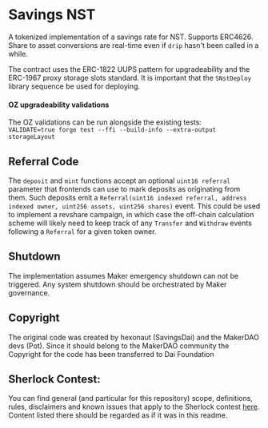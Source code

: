 # Savings NST

A tokenized implementation of a savings rate for NST. Supports ERC4626. Share to asset conversions are real-time even if `drip` hasn't been called in a while.

The contract uses the ERC-1822 UUPS pattern for upgradeability and the ERC-1967 proxy storage slots standard.
It is important that the `SNstDeploy` library sequence be used for deploying.

#### OZ upgradeability validations

The OZ validations can be run alongside the existing tests:  
`VALIDATE=true forge test --ffi --build-info --extra-output storageLayout`

## Referral Code

The `deposit` and `mint` functions accept an optional `uint16 referral` parameter that frontends can use to mark deposits as originating from them. Such deposits emit a `Referral(uint16 indexed referral, address indexed owner, uint256 assets, uint256 shares)` event. This could be used to implement a revshare campaign, in which case the off-chain calculation scheme will likely need to keep track of any `Transfer` and `Withdraw` events following a `Referral` for a given token owner.

## Shutdown

The implementation assumes Maker emergency shutdown can not be triggered. Any system shutdown should be orchestrated by Maker governance.

## Copyright

The original code was created by hexonaut (SavingsDai) and the MakerDAO devs (Pot).
Since it should belong to the MakerDAO community the Copyright for the code has been transferred to Dai Foundation

## Sherlock Contest:

You can find general (and particular for this repository) scope, definitions, rules, disclaimers and known issues that apply to the Sherlock contest [here](https://github.com/makerdao/sherlock-contest/blob/master/README.md).
Content listed there should be regarded as if it was in this readme.
